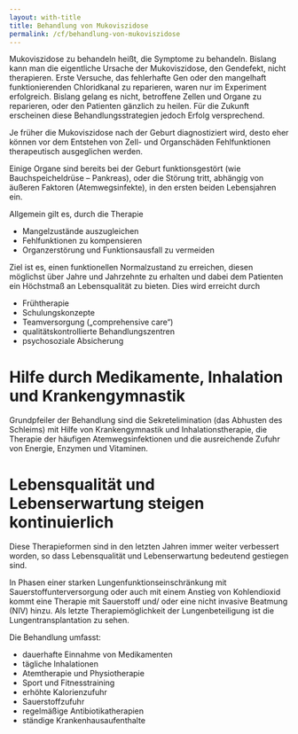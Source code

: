 ```yaml
---
layout: with-title
title: Behandlung von Mukoviszidose
permalink: /cf/behandlung-von-mukoviszidose
---
```


Mukoviszidose zu behandeln heißt, die Symptome zu behandeln. Bislang kann man die eigentliche Ursache der Mukoviszidose, den Gendefekt, nicht therapieren. Erste Versuche, das fehlerhafte Gen oder den mangelhaft funktionierenden Chloridkanal zu reparieren, waren nur im Experiment erfolgreich. Bislang gelang es nicht, betroffene Zellen und Organe zu reparieren, oder den Patienten gänzlich zu heilen. Für die Zukunft erscheinen diese Behandlungsstrategien jedoch Erfolg versprechend.

Je früher die Mukoviszidose nach der Geburt diagnostiziert wird, desto eher können vor dem Entstehen von Zell- und Organschäden Fehlfunktionen therapeutisch ausgeglichen werden.

Einige Organe sind bereits bei der Geburt funktionsgestört (wie Bauchspeicheldrüse – Pankreas), oder die Störung tritt, abhängig von äußeren Faktoren (Atemwegsinfekte), in den ersten beiden Lebensjahren ein.

Allgemein gilt es, durch die Therapie

* Mangelzustände auszugleichen
* Fehlfunktionen zu kompensieren
* Organzerstörung und Funktionsausfall zu vermeiden

Ziel ist es, einen funktionellen Normalzustand zu erreichen, diesen möglichst über Jahre und Jahrzehnte zu erhalten und dabei dem Patienten ein Höchstmaß an Lebensqualität zu bieten. Dies wird erreicht durch

* Frühtherapie
* Schulungskonzepte
* Teamversorgung („comprehensive care“)
* qualitätskontrollierte Behandlungszentren
* psychosoziale Absicherung

# Hilfe durch Medikamente, Inhalation und Krankengymnastik
Grundpfeiler der Behandlung sind die Sekretelimination (das Abhusten des Schleims) mit Hilfe von Krankengymnastik und Inhalationstherapie, die Therapie der häufigen Atemwegsinfektionen und die ausreichende Zufuhr von Energie, Enzymen und Vitaminen.

# Lebensqualität und Lebenserwartung steigen kontinuierlich
Diese Therapieformen sind in den letzten Jahren immer weiter verbessert worden, so dass Lebensqualität und Lebenserwartung bedeutend gestiegen sind.

In Phasen einer starken Lungenfunktionseinschränkung mit Sauerstoffunterversorgung oder auch mit einem Anstieg von Kohlendioxid kommt eine Therapie mit Sauerstoff und/ oder eine nicht invasive Beatmung (NIV) hinzu. Als letzte Therapiemöglichkeit der Lungenbeteiligung ist die Lungentransplantation zu sehen.

Die Behandlung umfasst:

* dauerhafte Einnahme von Medikamenten
* tägliche Inhalationen
* Atemtherapie und Physiotherapie
* Sport und Fitnesstraining
* erhöhte Kalorienzufuhr
* Sauerstoffzufuhr
* regelmäßige Antibiotikatherapien
* ständige Krankenhausaufenthalte
